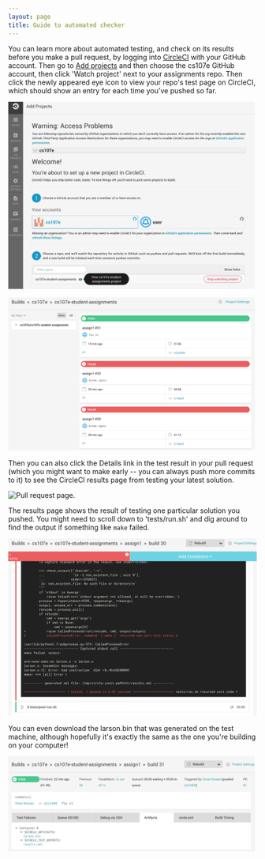 ```yaml
---
layout: page
title: Guide to automated checker
---
```


You can learn more about automated testing, and check on its results
before you make a pull request, by logging into
[CircleCI](https://circleci.com) with your GitHub account. Then go to
[Add projects](https://circleci.com/add-projects) and then choose the
cs107e GitHub account, then click 'Watch project' next to your
assignments repo. Then click the newly appeared eye icon to view your
repo's test page on CircleCI, which should show an entry for each time
you've pushed so far.

<img title="Watching the CircleCI project."
src="/guides/images/ci-watch-project.png" width="500">

<img title="CI page for assignments repo." src="/guides/images/ci-repo.png" width="500">

Then you can also click the Details link in the test result in your
pull request (which you might want to make early -- you can always
push more commits to it) to see the CircleCI results page from testing
your latest solution.

<img title="Pull request page." src="/assignments/assign0/images/07-pull-request.png" width="500">

The results page shows the result of testing one particular solution
you pushed. You might need to scroll down to 'tests/run.sh' and dig
around to find the output if something like `make` failed.

<img title="make failure output." src="/guides/images/ci-output.png"
width="600">

You can even download the larson.bin that was generated on the test
machine, although hopefully it's exactly the same as the one you're
building on your computer!

<img title="Build artifacts." src="/guides/images/ci-artifacts.png" width="500">
